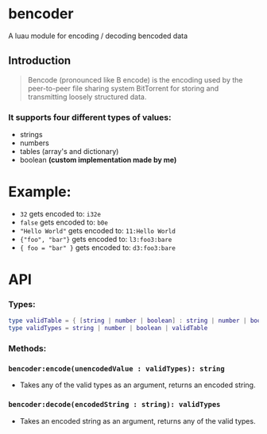 # bencoder
A luau module for encoding / decoding bencoded data


## Introduction
> Bencode (pronounced like B encode) is the encoding used by the peer-to-peer file sharing system BitTorrent for storing and transmitting loosely structured data.

### It supports four different types of values:
- strings
- numbers
- tables (array's and dictionary)
- boolean **(custom implementation made by me)**

# Example:
- `32` gets encoded to: `i32e`
- `false` gets encoded to: `b0e`
- `"Hello World"` gets encoded to: `11:Hello World`
- `{"foo", "bar"}` gets encoded to: `l3:foo3:bare`
- `{ foo = "bar" }` gets encoded to: `d3:foo3:bare`

# API
### Types:
```lua
type validTable = { [string | number | boolean] : string | number | boolean }
type validTypes = string | number | boolean | validTable
```
### Methods:
### `bencoder:encode(unencodedValue : validTypes): string`
- Takes any of the valid types as an argument, returns an encoded string.
### `bencoder:decode(encodedString : string): validTypes`
- Takes an encoded string as an argument, returns any of the valid types.
